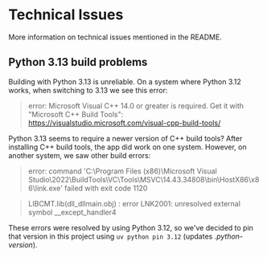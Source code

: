# Technical Issues

More information on technical issues mentioned in the README.

## Python 3.13 build problems

Building with Python 3.13 is unreliable. On a system where Python 3.12 works,
when switching to 3.13 we see this error:

> error: Microsoft Visual C++ 14.0 or greater is required. Get it with "Microsoft C++ Build Tools": https://visualstudio.microsoft.com/visual-cpp-build-tools/

Python 3.13 seems to require a newer version of C++ build tools?
After installing C++ build tools, the app did work on one system.
However, on another system, we saw other build errors:

> error: command 'C:\\Program Files (x86)\\Microsoft Visual Studio\\2022\\BuildTools\\VC\\Tools\\MSVC\\14.43.34808\\bin\\HostX86\\x86\\link.exe' failed with exit code 1120

> LIBCMT.lib(dll_dllmain.obj) : error LNK2001: unresolved external symbol __except_handler4

These errors were resolved by using Python 3.12, so we've decided to pin that version
in this project using `uv python pin 3.12` (updates _.python-version_).
